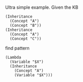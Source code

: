 Ultra simple example. Given the KB
```
(Inheritance
  (Concept "A")
  (Concept "B"))
(Inheritance
  (Concept "A")
  (Concept "C"))
```
find pattern
```
(Lambda
  (Variable "$X")
  (Inheritance
    (Concept "A")
    (Variable "$X")))
```
